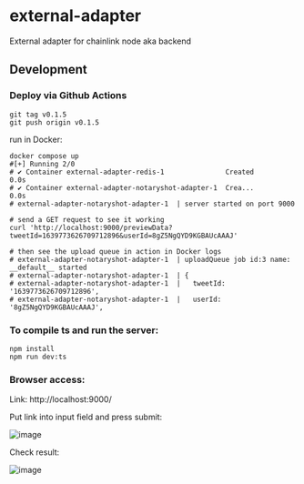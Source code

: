 # external-adapter
External adapter for chainlink node aka backend

## Development

### Deploy via Github Actions
```shell
git tag v0.1.5
git push origin v0.1.5
```

run in Docker:
```shell
docker compose up
#[+] Running 2/0
# ✔ Container external-adapter-redis-1               Created                                         0.0s 
# ✔ Container external-adapter-notaryshot-adapter-1  Crea...                                         0.0s
# external-adapter-notaryshot-adapter-1  | server started on port 9000

# send a GET request to see it working
curl 'http://localhost:9000/previewData?tweetId=1639773626709712896&userId=8gZ5NgQYD9KGBAUcAAAJ'

# then see the upload queue in action in Docker logs
# external-adapter-notaryshot-adapter-1  | uploadQueue job id:3 name: __default__ started 
# external-adapter-notaryshot-adapter-1  | {
# external-adapter-notaryshot-adapter-1  |   tweetId: '1639773626709712896',
# external-adapter-notaryshot-adapter-1  |   userId: '8gZ5NgQYD9KGBAUcAAAJ',
```



### To compile ts and run the server:
```
npm install
npm run dev:ts
```

### Browser access:
Link: http://localhost:9000/

Put link into input field and press submit:

![image](https://user-images.githubusercontent.com/51874367/214381212-deaa8934-56d8-4b62-b314-d0761800a49e.png)

Check result: 

![image](https://user-images.githubusercontent.com/51874367/214381404-d4075793-dd26-4213-8088-a72427bfcb0c.png)
